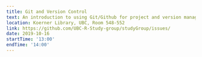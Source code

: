 ```yaml
---
title: Git and Version Control
text: An introduction to using Git/Github for project and version management.
location: Koerner Library, UBC, Room 548-552
link: https://github.com/UBC-R-Study-group/studyGroup/issues/
date: 2019-10-16
startTime: '13:00'
endTime: '14:00'
---
```


